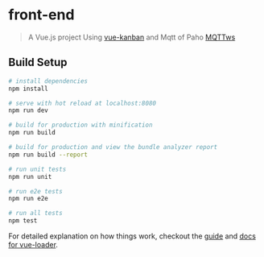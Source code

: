 # front-end

> A Vue.js project
Using [vue-kanban](https://github.com/BrockReece/vue-kanban)
and Mqtt of Paho [MQTTws](https://www.eclipse.org/paho/files/jsdoc/symbols/Paho.MQTT.Message.html)
## Build Setup

``` bash
# install dependencies
npm install

# serve with hot reload at localhost:8080
npm run dev

# build for production with minification
npm run build

# build for production and view the bundle analyzer report
npm run build --report

# run unit tests
npm run unit

# run e2e tests
npm run e2e

# run all tests
npm test
```

For detailed explanation on how things work, checkout the [guide](http://vuejs-templates.github.io/webpack/) and [docs for vue-loader](http://vuejs.github.io/vue-loader).
